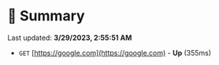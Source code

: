 # 📖 Summary
Last updated: **3/29/2023, 2:55:51 AM**

- `GET` [https://google.com](https://google.com) - **Up** (355ms)
